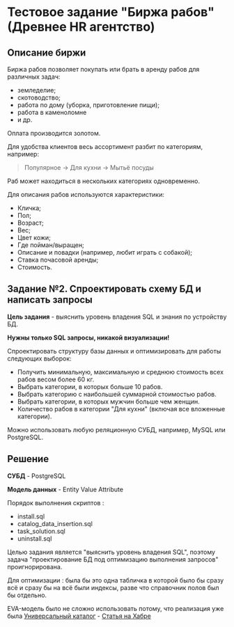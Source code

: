 # Тестовое задание "Биржа рабов" (Древнее HR агентство)

## Описание биржи

Биржа рабов позволяет покупать или брать в аренду рабов для различных задач:

+ земледелие;
+ скотоводство;
+ работа по дому (уборка, приготовление пищи);
+ работа в каменоломне
+ и др.

Оплата производится золотом.

Для удобства клиентов весь ассортимент разбит по категориям, например:

> Популярное -> Для кухни -> Мытьё посуды

Раб может находиться в нескольких категориях одновременно.

Для описания рабов используются характеристики:

+ Кличка;
+ Пол;
+ Возраст;
+ Вес;
+ Цвет кожи;
+ Где пойман/выращен;
+ Описание и повадки (например, любит играть с собакой);
+ Ставка почасовой аренды;
+ Стоимость.

## Задание №2. Спроектировать схему БД и написать запросы

**Цель задания** - выяснить уровень владения SQL и знания по устройству БД.

**Нужны только SQL запросы, никакой визуализации!**

Спроектировать структуру базы данных и оптимизировать для работы следующих выборок:

+ Получить минимальную, максимальную и среднюю стоимость всех рабов весом более 60 кг.
+ Выбрать категории, в которых больше 10 рабов.
+ Выбрать категорию с наибольшей суммарной стоимостью рабов.
+ Выбрать категории, в которых мужчин больше чем женщин.
+ Количество рабов в категории "Для кухни" (включая все вложенные категории).

Можно использовать любую реляционную СУБД, например, MySQL или PostgreSQL.

## Решение

**СУБД** - PostgreSQL

**Модель данных** - Entity Value Attribute

Порядок выполнения скриптов :

+ install.sql
+ catalog_data_insertion.sql
+ task_solution.sql
+ uninstall.sql

Целью задания является "выяснить уровень владения SQL", поэтому задача "проектирование БД под оптимизацию выполнения запросов" проигнорирована.

Для оптимизации : была бы это одна табличка в которой было бы сразу всё и сразу бы на всё были индексы, разве что справочник полов был бы отдельно.

EVA-модель было не сложно использовать потому, что реализация уже была [Универсальный каталог](https://github.com/SbWereWolf/universal_data_catalog_idea) - [Статья на Хабре](https://habrahabr.ru/post/323498/)

